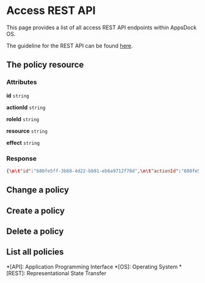 # Access REST API

This page provides a list of all access REST API endpoints within AppsDock OS.

The guideline for the REST API can be found [here](../../../gettingstarted/guidelines/rest-api).

## The policy resource

### Attributes

**id** `string`

**actionId** `string`

**roleId** `string`

**resource** `string`

**effect** `string`

### Response

~~~json
{\n\t"id":"680fe5ff-3b68-4d22-bb91-eb6a9712f78d",\n\t"actionId":"680fe5ff-3b68-4d22-bb91-eb6a9712f78d",\n\t"roleId":"680fe5ff-3b68-4d22-bb91-eb6a9712f78d",\n\t"resource":"*",\n\t"effect":"ALLOW"\n}
~~~

## Change a policy

## Create a policy

## Delete a policy

## List all policies


*[API]: Application Programming Interface
*[OS]: Operating System
*[REST]: Representational State Transfer
